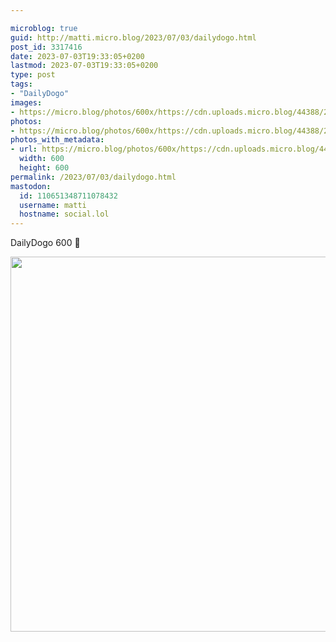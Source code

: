 ```yaml
---

microblog: true
guid: http://matti.micro.blog/2023/07/03/dailydogo.html
post_id: 3317416
date: 2023-07-03T19:33:05+0200
lastmod: 2023-07-03T19:33:05+0200
type: post
tags:
- "DailyDogo"
images:
- https://micro.blog/photos/600x/https://cdn.uploads.micro.blog/44388/2023/bfd7a3afef254124831d8af1b3dcfe3d.jpg
photos:
- https://micro.blog/photos/600x/https://cdn.uploads.micro.blog/44388/2023/bfd7a3afef254124831d8af1b3dcfe3d.jpg
photos_with_metadata:
- url: https://micro.blog/photos/600x/https://cdn.uploads.micro.blog/44388/2023/bfd7a3afef254124831d8af1b3dcfe3d.jpg
  width: 600
  height: 600
permalink: /2023/07/03/dailydogo.html
mastodon:
  id: 110651348711078432
  username: matti
  hostname: social.lol
---
```

DailyDogo 600 🐶

<img src="/media/uploads/2023/bfd7a3afef254124831d8af1b3dcfe3d.jpg" width="600" height="600" alt="" />
